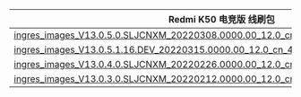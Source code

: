 | Redmi K50 电竞版  线刷包    |
| ---- |
| [ingres_images_V13.0.5.0.SLJCNXM_20220308.0000.00_12.0_cn_c646c4bf9b.tgz](https://bigota.d.miui.com/V13.0.5.0.SLJCNXM/ingres_images_V13.0.5.0.SLJCNXM_20220308.0000.00_12.0_cn_c646c4bf9b.tgz)    |
| [ingres_images_V13.0.5.1.16.DEV_20220315.0000.00_12.0_cn_4d2383d59c.tgz](https://bigota.d.miui.com/V13.0.5.1.16.DEV/ingres_images_V13.0.5.1.16.DEV_20220315.0000.00_12.0_cn_4d2383d59c.tgz)    |
| [ingres_images_V13.0.4.0.SLJCNXM_20220226.0000.00_12.0_cn_a1680cff8e.tgz](https://bigota.d.miui.com/V13.0.4.0.SLJCNXM/ingres_images_V13.0.4.0.SLJCNXM_20220226.0000.00_12.0_cn_a1680cff8e.tgz)    |
| [ingres_images_V13.0.3.0.SLJCNXM_20220212.0000.00_12.0_cn_chinatelecom_0789e89dfc.tgz](https://bigota.d.miui.com/V13.0.3.0.SLJCNXM/ingres_images_V13.0.3.0.SLJCNXM_20220212.0000.00_12.0_cn_chinatelecom_0789e89dfc.tgz)    |
